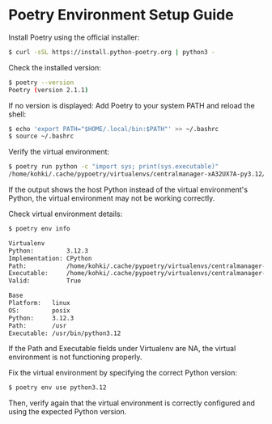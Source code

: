 # Poetry Environment Setup Guide
Install Poetry using the official installer:
```sh
$ curl -sSL https://install.python-poetry.org | python3 -
```
Check the installed version:
```sh
$ poetry --version
Poetry (version 2.1.1)
```
If no version is displayed:
Add Poetry to your system PATH and reload the shell:
```sh
$ echo 'export PATH="$HOME/.local/bin:$PATH"' >> ~/.bashrc
$ source ~/.bashrc
```
Verify the virtual environment:
```sh
$ poetry run python -c "import sys; print(sys.executable)"
/home/kohki/.cache/pypoetry/virtualenvs/centralmanager-xA32UX7A-py3.12/bin/python
```
If the output shows the host Python instead of the virtual environment's Python, the virtual environment may not be working correctly.

Check virtual environment details:
```sh
$ poetry env info

Virtualenv
Python:         3.12.3
Implementation: CPython
Path:           /home/kohki/.cache/pypoetry/virtualenvs/centralmanager-xA32UX7A-py3.12
Executable:     /home/kohki/.cache/pypoetry/virtualenvs/centralmanager-xA32UX7A-py3.12/bin/python
Valid:          True

Base
Platform:   linux
OS:         posix
Python:     3.12.3
Path:       /usr
Executable: /usr/bin/python3.12
```
If the Path and Executable fields under Virtualenv are NA, the virtual environment is not functioning properly.

Fix the virtual environment by specifying the correct Python version:
```sh
$ poetry env use python3.12
```
Then, verify again that the virtual environment is correctly configured and using the expected Python version.